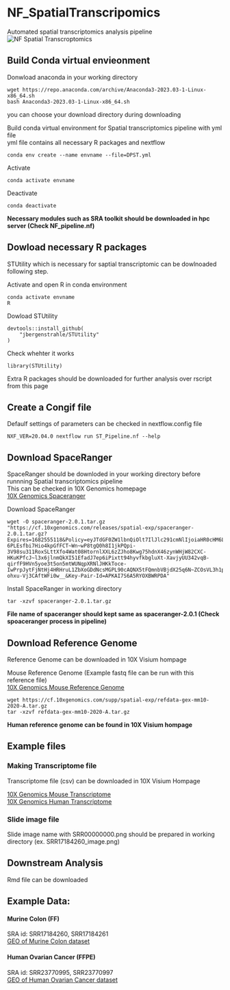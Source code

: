 # NF_SpatialTranscripomics
Automated spatial transcriptomics analysis pipeline
![NF Spatial Transcroptomics](https://github.ugent.be/jilim/NF_SpatialTranscripomics/blob/main/NF_Pipeline.jpg)

## Build Conda virtual envieonment
Donwload anaconda in your working directory
```
wget https://repo.anaconda.com/archive/Anaconda3-2023.03-1-Linux-x86_64.sh
bash Anaconda3-2023.03-1-Linux-x86_64.sh
```
you can choose your download directory during downloading

Build conda virtual environment for Spatial transcriptomics pipeline with yml file\
yml file contains all necessary R packages and nextflow
```
conda env create --name envname --file=DPST.yml
```

Activate
```
conda activate envname
```

Deactivate
```
conda deactivate
```
**Necessary modules such as SRA toolkit should be downloaded in hpc server (Check NF_pipeline.nf)**

## Dowload necessary R packages
STUtility which is necessary for saptial transcriptomic can be dowlnoaded following step.

Activate and open R in conda environment
```
conda activate envname
R
```
Dowload STUtility
```
devtools::install_github(
    "jbergenstrahle/STUtility"
)
```
Check whehter it works
```
library(STUtility)
```
Extra R packages should be downloaded for further analysis over rscript from this page

## Create a Congif file
Defaulf settings of parameters can be checked in nextflow.config file
```
NXF_VER=20.04.0 nextflow run ST_Pipeline.nf --help
```

## Download SpaceRanger
SpaceRanger should be downloded in your working directory before runnning Spatial transcriptomics pipeline\
This can be checked in 10X Genomics homepage\
[10X Genomics Spaceranger](https://support.10xgenomics.com/spatial-gene-expression/software/downloads/latest)

Download SpaceRanger
```
wget -O spaceranger-2.0.1.tar.gz "https://cf.10xgenomics.com/releases/spatial-exp/spaceranger-2.0.1.tar.gz?Expires=1682555118&Policy=eyJTdGF0ZW1lbnQiOlt7IlJlc291cmNlIjoiaHR0cHM6Ly9jZi4xMHhnZW5vbWljcy5jb20vcmVsZWFzZXMvc3BhdGlhbC1leHAvc3BhY2VyYW5nZXItMi4wLjEudGFyLmd6IiwiQ29uZGl0aW9uIjp7IkRhdGVMZXNzVGhhbiI6eyJBV1M6RXBvY2hUaW1lIjoxNjgyNTU1MTE4fX19XX0_&Signature=jIx5dakc8209EdFHUVVpL~9wQ9Ls7Mn-6PLEsfbi7Hio4kpGfFCT~Wn~wP8tgQ0h8I1jkPQpi-3V98su311RoxSLttXfo4Wat08HtornlXXL6zZJho8Kwg75hdnX46zynWHjW82CXC-HKuKPfcJ~l3x6jlnmQkXI51EfadJ7ep6iPixtt94hyvfkbgluXt-XavjyUU342vqB-qirfF9HVn5yoe3t5on5mtWUNqpXRNlJHKkToce-IwPrpJytFjNtHj4HRHruL1ZbXoGDdNcsMGPL90cAQNX5tFQmnbVBjdX25q6N~ZCOsVL3h1pxqJ3FYDlq-ohxu-Vj3CAftWFi0w__&Key-Pair-Id=APKAI7S6A5RYOXBWRPDA"
```

Install SpaceRanger in working directory
```
tar -xzvf spaceranger-2.0.1.tar.gz
```
**File name of spaceranger should kept same as spaceranger-2.0.1 (Check spoaceranger process in pipeline)**

## Download Reference Genome
Reference Genome can be downloaded in 10X Visium hompage

Mouse Reference Genome (Example fastq file can be run with this reference file)\
[10X Genomics Mouse Reference Genome](https://support.10xgenomics.com/spatial-gene-expression/software/downloads/latest)
```
wget https://cf.10xgenomics.com/supp/spatial-exp/refdata-gex-mm10-2020-A.tar.gz
tar -xzvf refdata-gex-mm10-2020-A.tar.gz
```

**Human reference genome can be found in 10X Visium hompage**

## Example files 
### Making Transcriptome file
Transcriptome file (csv) can be downloaded in 10X Visium Hompage

[10X Genomics Mouse Transcriptome](https://cf.10xgenomics.com/supp/spatial-exp/probeset/Visium_Mouse_Transcriptome_Probe_Set_v1.0_mm10-2020-A.csv)\
[10X Genomics Human Transcriptome](https://cf.10xgenomics.com/supp/spatial-exp/probeset/Visium_Human_Transcriptome_Probe_Set_v1.0_GRCh38-2020-A.csv)

### Slide image file
Slide image name with SRR00000000.png should be prepared in working directory (ex. SRR17184260_image.png)

## Downstream Analysis
Rmd file can be downloaded 

## Example Data:
#### Murine Colon (FF)
SRA id: SRR17184260, SRR17184261\
[GEO of Murine Colon dataset](https://www.ncbi.nlm.nih.gov/geo/query/acc.cgi?acc=GSE190595)

#### Human Ovarian Cancer (FFPE)
SRA id: SRR23770995, SRR23770997\
[GEO of Human Ovarian Cancer dataset](https://www.ncbi.nlm.nih.gov/geo/query/acc.cgi?acc=GSE227019)
